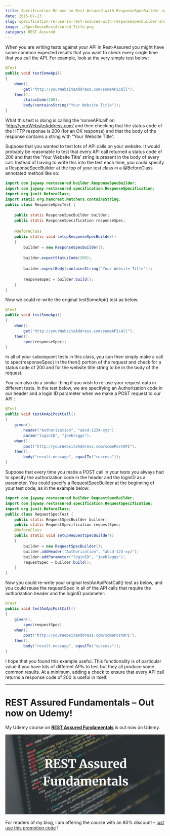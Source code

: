 ```yaml
---
title: Specification Re-use in Rest-Assured with ResponseSpecBuilder and RequestSpecBuilder
date: 2015-07-23
slug: specification-re-use-in-rest-assured-with-responsespecbuilder-and-requestspecbuilder
image: ./SpecReuseRestAssured_Title.png
category: REST Assured
---
```


When you are writing tests against your API in Rest-Assured you might have some common expected results that you want to check every single time that you call the API. For example, look at the very simple test below:

```java
@Test
public void testSomeApi()
{
    when().
        get("http://yourWebsiteAddress.com/someAPIcall").
    then().
        statusCode(200).
        body(containsString("Your Website Title"));
}
```

What this test is doing is calling the ‘someAPIcall’ on ‘http://yourWebsiteAddress.com’ and then checking that the status code of the HTTP response is 200 (for an OK response) and that the body of the response contains a string with “Your Website Title“.

Suppose that you wanted to test lots of API calls on your website. It would probably be reasonable to test that every API call returned a status code of 200 and that the ‘Your Website Title’ string is present in the body of every call. Instead of having to write this into the test each time, you could specify a ResponseSpecBuilder at the top of your test class in a @BeforeClass annotated method like so:

```java
import com.jayway.restassured.builder.ResponseSpecBuilder;
import com.jayway.restassured.specification.ResponseSpecification;
import org.junit.BeforeClass;
import static org.hamcrest.Matchers.containsString;
public class ResponseSpecTest {

    public static ResponseSpecBuilder builder;
    public static ResponseSpecification responseSpec;

    @BeforeClass
    public static void setupResponseSpecBuilder()
    {
        builder = new ResponseSpecBuilder();

        builder.expectStatusCode(200);

        builder.expectBody(containsString("Your Website Title"));

        responseSpec = builder.build();
    }
}
```

Now we could re-write the original testSomeApi() test as below:

```java
@Test
public void testSomeApi()
{
    when().
        get("http://yourWebsiteAddress.com/someAPIcall").
    then().
        spec(responseSpec);
}
```

In all of your subsequent tests in this class, you can then simply make a call to spec(responseSpec) in the then() portion of the request and check for a status code of 200 and for the website title string to be in the body of the request.

You can also do a similar thing if you wish to re-use your request data in different tests. In the test below, we are specifying an Authorization code in our header and a login ID parameter when we make a POST request to our API :

```java
@Test
public void testAnApiPostCall()
{
    given().
        header("Authorization", "abcd-1234-xyz").
        param("loginID", "joebloggs").
    when().
        post("http://yourWebsiteAddress.com/somePostAPI").
    then().
        body("result.message", equalTo("success"));
}
```

Suppose that every time you made a POST call in your tests you always had to specify the authorization code in the header and the loginID as a parameter. You could specify a RequestSpecBuilder at the beginning of your test code, as in the example below:

```java
import com.jayway.restassured.builder.RequestSpecBuilder;
import com.jayway.restassured.specification.RequestSpecification;
import org.junit.BeforeClass;
public class RequestSpecTest {
    public static RequestSpecBuilder builder;
    public static RequestSpecification requestSpec;
    @BeforeClass
    public static void setupRequestSpecBuilder()
    {
        builder = new RequestSpecBuilder();
        builder.addHeader("Authorization", "abcd-123-xyz");
        builder.addParameter("loginID", "joebloggs");
        requestSpec = builder.build();
    }
}
```

Now you could re-write your original testAnApiPostCall() test as below, and you could reuse the requestSpec in all of the API calls that require the authorization header and the loginID parameter:

```java
@Test
public void testAnApiPostCall()
{
    given().
        spec(requestSpec).
    when().
        post("http://yourWebsiteAddress.com/somePostAPI").
    then().
        body("result.message", equalTo("success"));
}
```

I hope that you found this example useful. This functionality is of particular value if you have lots of different APIs to test but they all produce some common results. At a minimum, adding a check to ensure that every API call returns a response code of 200 is useful in itself.

---

# REST Assured Fundamentals – Out now on Udemy!

My Udemy course on **[REST Assured Fundamentals](https://www.udemy.com/rest-assured-fundamentals/?couponCode=TECHIETESTER)** is out now on Udemy.

[![REST Assured Fundamentals course title image](../extract-JSON-response/RestAssuredFundamentalsUdemyLogo.png)](https://www.udemy.com/rest-assured-fundamentals/?couponCode=TECHIETESTER)

For readers of my blog, I am offering the course with an 80% discount – [just use this promotion code](https://www.udemy.com/rest-assured-fundamentals/?couponCode=TECHIETESTER) !
